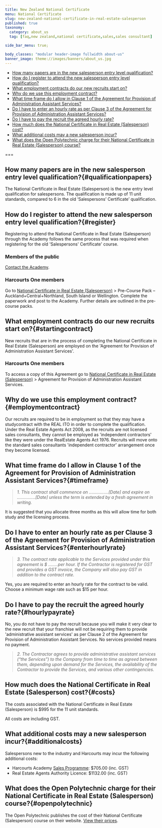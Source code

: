 ```yaml
---
title: New Zealand National Certificate
menu: National Certificate
slug: new-zealand-national-certificate-in-real-estate-salesperson
published: true
taxonomy:
  category: about_us
  tag: [faq,new zealand,national certificate,sales,sales consultant]

side_bar_menu: true;

body_classes: "modular header-image fullwidth about-us"
banner_image: theme://images/banners/about_us.jpg
---
```


- [How many papers are in the new salesperson entry level qualification?](#qualificationpapers)
- [How do I register to attend the new salesperson entry level qualification?](#register)
- [What employment contracts do our new recruits start on?](#startingcontract)
- [Why do we use this employment contract?](#employmentcontract)
- [What time frame do I allow in Clause 1 of the Agreement for Provision of Administration Assistant Services?](#timeframe)
- [Do I have to enter an hourly rate as per Clause 3 of the Agreement for Provision of Administration Assistant Services?](#enterhourlyrate)
- [Do I have to pay the recruit the agreed hourly rate?](#hourlypayrate)
- [How much does the National Certificate in Real Estate (Salesperson) cost?](#costs)
- [What additional costs may a new salesperson incur?](#additionalcosts)
- [What does the Open Polytechnic charge for their National Certificate in Real Estate (Salesperson) course?](#openpolytechnic)

===

## How many papers are in the new salesperson entry level qualification?{#qualificationpapers}
The National Certificate in Real Estate (Salesperson) is the new entry level qualification for salespersons. The qualification is made up of 11 unit standards, compared to 6 in the old ‘Salespersons’ Certificate’ qualification.

## How do I register to attend the new salesperson entry level qualification?{#register}
Registering to attend the National Certificate in Real Estate (Salesperson) through the Academy follows the same process that was required when registering for the old 'Salespersons' Certificate' course.

### Members of the public

[Contact the Academy](/about-us/contact-us).

### Harcourts One members

Go to [National Certificate in Real Estate (Salesperson)](/get-qualified/new-zealand) > Pre-Course Pack – Auckland+Central+Northland, South Island or Wellington. Complete the paperwork and post to the Academy. Further details are outlined in the pre-course packs.

## What employment contracts do our new recruits start on?{#startingcontract}
New recruits that are in the process of completing the National Certificate in Real Estate (Salesperson) are employed on the 'Agreement for Provision of Administration Assistant Services'.

### Harcourts One members
To access a copy of this Agreement go to [National Certificate in Real Estate (Salesperson)](/get-qualified/new-zealand) > Agreement for Provision of Administration Assistant Services.

## Why do we use this employment contract?{#employmentcontract}
Our recruits are required to be in employment so that they may have a studycontract with the REAL ITO in order to complete the qualification. Under the Real Estate Agents Act 2008, as the recruits are not licensed sales consultants, they cannot be employed as 'independent contractors' like they were under the RealEstate Agents Act 1976. Recruits will move onto the standard sales consultants 'independent contractor' arrangement once they become licensed.

## What time frame do I allow in Clause 1 of the Agreement for Provision of Administration Assistant Services?{#timeframe}
> *1\. This contract shall commence on ................[Date] and expire on ...............[Date] unless the term is extended by a fresh agreement in writing.*

It is suggested that you allocate three months as this will allow time for both study and the licensing process.

## Do I have to enter an hourly rate as per Clause 3 of the Agreement for Provision of Administration Assistant Services?{#enterhourlyrate}
> *3\. The contract rate applicable to the Services provided under this agreement is $ ……..per hour. If the Contractor is registered for GST and provides a GST invoice, the Company will also pay GST in addition to the contract rate.*

Yes, you are required to enter an hourly rate for the contract to be valid. Choose a minimum wage rate such as $15 per hour.

## Do I have to pay the recruit the agreed hourly rate?{#hourlypayrate}
No, you do not have to pay the recruit because you will make it very clear to the new recruit that your franchise will not be requiring them to provide 'administrative assistant services' as per Clause 2 of the Agreement for Provision of Administration Assistant Services. No services provided means no payment.

> *2\. The Contractor agrees to provide administrative assistant services (“the Services”) to the Company from time to time as agreed between them, depending upon demand for the Services, the availability of the Contractor to provide the Services, and various other contingencies.*

## How much does the National Certificate in Real Estate (Salesperson) cost?{#costs}
The costs associated with the National Certificate in Real Estate (Salesperson) is $995 for the 11 unit standards.

All costs are including GST.

## What additional costs may a new salesperson incur?{#additionalcosts}
Salespersons new to the industry and Harcourts may incur the following additional costs:

- Harcourts Academy [Sales Programme](/courses/sales/sales-programme): $705.00 (inc. GST)
- Real Estate Agents Authority Licence: $1132.00 (inc. GST)

## What does the Open Polytechnic charge for their National Certificate in Real Estate (Salesperson) course?{#openpolytechnic}
The Open Polytechnic publishes the cost of their National Certificate (Salesperson) course on their website. [View their prices](http://www.openpolytechnic.ac.nz/qualifications-and-courses/nc154303-national-certificate-in-real-estate-salesperson-level-4).
